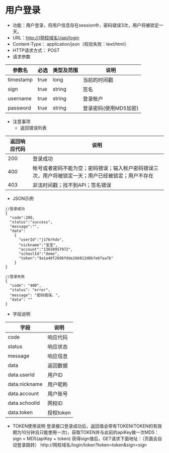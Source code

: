 # 用户登录

* 功能：用户登录，将用户信息存在session中，密码错误3次，用户将被锁定一天。
* URL：[http://{网校域名}/api/login](http://{网校域名}/api/login)
* Content-Type： application/json（校验失败：text/html）
* HTTP请求方式： POST
* 请求参数

| 参数名 | 必选 | 类型及范围 | 说明 |
| --- | --- | --- | --- |
| timestamp | true | long | 当前的时间戳 |
| sign | true | string | 签名 |
| username | true | string | 登录帐户 |
| password | true | string | 登录密码\(使用MD5加密\) |

* 注意事项
  * 返回错误列表

| 返回响应代码 | 说明 |
| --- | --- |
| 200 | 登录成功 |
| 400 |	帐号或者密码不能为空；密码错误；输入帐户密码错误三次，用户将被锁定一天；用户已经被锁定；用户不存在 |
| 403 | 非法时间戳；找不到API；签名错误 |

* JSON示例

```
//登录成功
{
  "code":200,
  "status":"success",
  "message":"",
  "data":
    {
      "userId":"j176rhdo",
      "nickname":"宝宝",
      "account":"13650957972",
      "schoolId":"demo",
      "token":"9a1a40f2696fdde266813d0b7e6faa7b"
    }
}
```

```
//登录失败
{
  "code": "400",
  "status": "error",
  "message": "密码错误。",
  "data": ""
}
```

* 字段说明

| 字段 | 说明 |
| --- | --- |
| code | 响应代码 |
| status | 响应状态 |
| message | 响应信息 |
| data | 返回数据 |
| data.userId | 用户ID |
| data.nickname | 用户昵称 |
| data.account | 用户账号 |
| data.schoolId | 网校ID |
| data.token | 授权token |

* TOKEN使用说明
登录接口登录成功后，返回值会带有TOKEN(TOKEN的有效期为10分钟且只能使用一次)，获取TOKEN并与此前的apiKey做一次MD5：
sign = MD5(apiKey + token)
获得sign值后，GET请求下面地址：（页面会自动登录跳转）
http://网校域名/login/token?token=token&sign=sign
